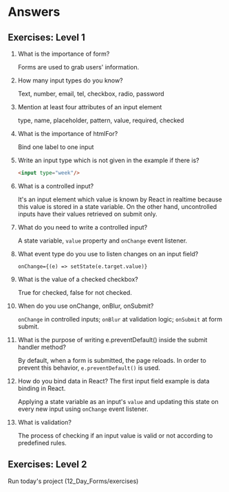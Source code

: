 # Answers

## Exercises: Level 1

1. What is the importance of form?

    Forms are used to grab users' information.

2. How many input types do you know?

    Text, number, email, tel, checkbox, radio, password

3. Mention at least four attributes of an input element

    type, name, placeholder, pattern, value, required, checked

4. What is the importance of htmlFor?

    Bind one label to one input

5. Write an input type which is not given in the example if there is?

    ```html
    <input type="week"/>
    ```

6. What is a controlled input?

    It's an input element which value is known by React in realtime because this value is stored in a state variable. On the other hand, uncontrolled inputs have their values retrieved on submit only.

7. What do you need to write a controlled input?

    A state variable, `value` property and `onChange` event listener.

8. What event type do you use to listen changes on an input field?

    `onChange={(e) => setState(e.target.value)}`

9. What is the value of a checked checkbox?

    True for checked, false for not checked.

10. When do you use onChange, onBlur, onSubmit?

    `onChange` in controlled inputs; `onBlur` at validation logic; `onSubmit` at form submit.

11. What is the purpose of writing e.preventDefault() inside the submit handler method?

    By default, when a form is submitted, the page reloads. In order to prevent this behavior, `e.preventDefault()` is used.

12. How do you bind data in React? The first input field example is data binding in React.

    Applying a state variable as an input's `value` and updating this state on every new input using `onChange` event listener.

13. What is validation?

    The process of checking if an input value is valid or not according to predefined rules.

## Exercises: Level 2

Run today's project (12_Day_Forms/exercises)
